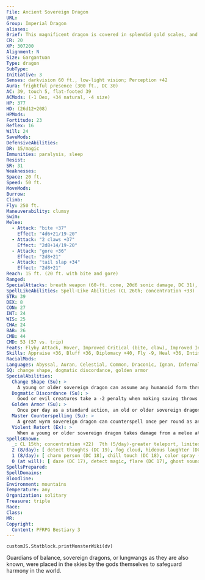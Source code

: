 ```yaml
---
File: Ancient Sovereign Dragon
URL: 
Group: Imperial Dragon
aliases: 
Brief: This magnificent dragon is covered in splendid gold scales, and horns jut from its head like a crown.
CR: 20
XP: 307200
Alignment: N
Size: Gargantuan
Type: dragon
SubType: 
Initiative: 3
Senses: darkvision 60 ft., low-light vision; Perception +42
Aura: frightful presence (300 ft., DC 30)
AC: 39, touch 5, flat-footed 39
ACMods: (-1 Dex, +34 natural, -4 size)
HP: 377
HD: (26d12+208)
HPMods: 
Fortitude: 23
Reflex: 16
Will: 24
SaveMods: 
DefensiveAbilities: 
DR: 15/magic
Immunities: paralysis, sleep
Resist: 
SR: 31
Weaknesses: 
Space: 20 ft.
Speed: 50 ft.
MoveMods: 
Burrow: 
Climb: 
Fly: 250 ft.
Maneuverability: clumsy
Swim: 
Melee: 
  - Attack: "bite +37"
    Effect: "4d6+21/19-20"
  - Attack: "2 claws +37"
    Effect: "2d8+14/19-20"
  - Attack: "gore +36"
    Effect: "2d8+21"
  - Attack: "tail slap +34"
    Effect: "2d8+21"
Reach: 15 ft. (20 ft. with bite and gore)
Ranged: 
SpecialAttacks: breath weapon (60-ft. cone, 20d6 sonic damage, DC 31), crush (DC 31, 4d6+21), tail sweep (DC 31, 2d6+21), violent retort
SpellLikeAbilities: Spell-Like Abilities (CL 26th; concentration +33)  At Will-calm emotions, detect good/evil, prismatic spray, sympathetic vibration, tongues
STR: 39
DEX: 8
CON: 27
INT: 24
WIS: 25
CHA: 24
BAB: 26
CMB: 44
CMD: 53 (57 vs. trip)
Feats: Flyby Attack, Hover, Improved Critical (bite, claw), Improved Initiative, Improved Iron Will, Iron Will, Lightning Reflexes, Multiattack, Persuasive, Skill Focus (Perception), Weapon Focus (bite, claw)
Skills: Appraise +36, Bluff +36, Diplomacy +40, Fly -9, Heal +36, Intimidate +40, Knowledge (arcana) +36, Knowledge (history) +36, Knowledge (nobility) +36, Knowledge (planes) +36, Perception +42, Perform (oratory) +36, Sense Motive +36, Spellcraft +36
RacialMods: 
Languages: Abyssal, Auran, Celestial, Common, Draconic, Ignan, Infernal, Terran
SQ: change shape, dogmatic discordance, golden armor
SpecialAbilities:
  Change Shape (Su): >
    A young or older sovereign dragon can assume any humanoid form three times per day as polymorph.
  Dogmatic Discordance (Su): >
    Good or evil creatures take a -2 penalty when making saving throws against a sovereign dragon's spells, spell-like abilities, breath weapon, and aura.
  Golden Armor (Su): >
    Once per day as a standard action, an old or older sovereign dragon can cover its form in golden armor, granting it a +4 armor bonus to AC and energy resistance 15 to one energy type, chosen at the time the armor is summoned. This armor lasts for a number of rounds equal to the dragon's age category. The sovereign dragon can dismiss the armor as a free action.
  Master Counterspelling (Su): >
    A great wyrm sovereign dragon can counterspell once per round as an immediate action. It need not know the spell it is countering, but can instead expend any spell that is one level higher to automatically counter the spell.
  Violent Retort (Ex): >
    When a young or older sovereign dragon takes damage from a melee attack critical hit, it can, as an immediate action, make a claw or tail slap attack against the creature that made the critical hit.
SpellsKnown:
  _: CL 15th; concentration +22)  7th (5/day)-greater teleport, limited wish  6th (7/day)-eyebite (DC 23), mass suggestion (DC 23), transformation  5th (7/day)-break enchantment, dismissal (DC 22), dominate person (DC 22), feeblemind (DC 22)  4th (7/day)-confusion (DC 21), lesser geas (DC 21), locate creature, rainbow pattern (DC 21)  3rd (8/day)-gaseous form,  hold person (DC 20), lightning bolt (DC 20), suggestion (DC 20
  2 (8/day): [ detect thoughts (DC 19), fog cloud, hideous laughter (DC 19), scorching ray, touch of idiocy ]
  1 (8/day): [ charm person (DC 18), chill touch (DC 18), color spray (DC 18), endure elements, true strike ]
  0 (at will): [ daze (DC 17), detect magic, flare (DC 17), ghost sound, mage hand, mending, message, read magic, resistance ]
SpellsPrepared: 
SpellDomains: 
Bloodline: 
Environment: mountains
Temperature: any
Organization: solitary
Treasure: triple
Race: 
Class: 
MR: 
Copyright:
  Content: PFRPG Bestiary 3
---
```

```dataviewjs
customJS.Statblock.printMonsterWiki(dv)
```
Guardians of balance, sovereign dragons, or lungwangs as they are also known, were placed in the skies by the gods themselves to safeguard harmony in the world.
